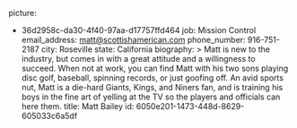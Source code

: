 picture:
  - 36d2958c-da30-4f40-97aa-d17757ffd464
job: Mission Control
email_address: matt@scottishamerican.com
phone_number: 916-751-2187
city: Roseville
state: California
biography: >
  Matt is new to the industry, but comes in with a great attitude and a willingness to succeed. When
  not at work, you can find Matt with his two sons playing disc golf, baseball, spinning records, or
  just goofing off. An avid sports nut, Matt is a die-hard Giants, Kings, and Niners fan, and is
  training his boys in the fine art of yelling at the TV so the players and officials can here them.
title: Matt Bailey
id: 6050e201-1473-448d-8629-605033c6a5df
